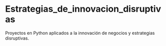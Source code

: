 # Estrategias_de_innovacion_disruptivas
Proyectos en Python aplicados a la innovación de negocios y estrategias disruptivas.
